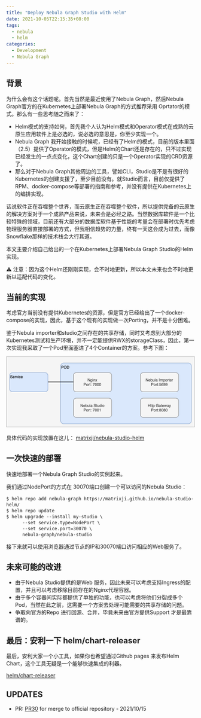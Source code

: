 ```yaml
---
title: "Deploy Nebula Graph Studio with Helm"
date: 2021-10-05T22:15:35+08:00
tags:
  - nebula
  - helm
categories:
  - Development
  - Nebula Graph
---
```


## 背景
为什么会有这个话题呢。首先当然是最近使用了Nebula Graph，然后Nebula Graph官方的在Kubernetes上部署Nebula Graph的方式推荐采用 Oprtator的模式。那么有一些思考随之而来了：
- Helm模式的支持如何，首先我个人认为Helm模式和Operator模式在成熟的云原生应用软件上是必选的，说必选的意思是，你至少实现一个。
- Nebula Graph 我开始接触的时候呢，已经有了Helm的模式，目前的版本里面（2.5）提供了Operator的模式，但是Helm的Chart还是存在的，只不过实现已经发生的一点点变化，这个Chart创建的只是一个Operator实现的CRD资源了。
- 那么对于Nebula Graph其他周边的工具，譬如CLI，Studio是不是有很好的Kubernetes的创建支援了，至少目前没有。就Studio而言，目前仅提供了RPM、docker-compose等部署的指南和参考，并没有提供在Kubernetes上的编排实现。

话说软件正在吞噬整个世界，而云原生正在吞噬整个软件，所以提供完备的云原生的解决方案对于一个成熟产品来说，未来会是必经之路。当然数据库软件是一个比较特殊的领域，目前还有大部分的数据库软件基于性能的考量会在部署时优先考虑物理服务器直接部署的方式，但我相信趋势的力量，终有一天这会成为过去，而像Snowflake那样的技术栈会大行其道。

本文主要介绍自己给出的一个在Kubernetes上部署Nebula Graph Studio的Helm实现。

⚠️ 注意：因为这个Helm还刚刚实现，会不时地更新，所以本文未来也会不时地更新以适配代码的变化。

## 当前的实现
考虑官方当前没有提供Kubernetes的资源，但是官方已经给出了一个docker-compose的实现，因此，基于这个现有的实现做一次Porting，并不是十分困难。

鉴于Nebula importer和studio之间存在的共享存储，同时又考虑到大部分的Kubernetes测试和生产环境，并不一定能提供RWX的storageClass，因此，第一次实现我采取了一个Pod里面塞进了4个Container的方案。参考下图：

![Nebula Graph Studio Deploy Arch](nebula-studio-helm-pod-arch.png)

具体代码的实现放置在这儿： [matrixji/nebula-studio-helm](https://github.com/matrixji/nebula-studio-helm)

## 一次快速的部署

快速地部署一个Nebula Graph Studio的实例起来。

我们通过NodePort的方式在 30070端口创建一个可以访问的Nebula Studio：

```shell
$ helm repo add nebula-graph https://matrixji.github.io/nebula-studio-helm/
$ helm repo update
$ helm upgrade --install my-studio \
      --set service.type=NodePort \
      --set service.port=30070 \
      nebula-graph/nebula-studio
```

接下来就可以使用浏览器通过节点的IP和30070端口访问相应的Web服务了。


## 未来可能的改进

- 由于Nebula Studio提供的是Web 服务，因此未来可以考虑支持Ingress的配置，并且可以考虑移除目前存在的Nginx代理容器。
- 由于多个容器间实际都提供了单独的功能，也可以考虑将他们分裂成多个Pod，当然在此之前，这需要一个方案去处理可能需要的共享存储的问题。
- 争取向官方的Repo 进行回源、合并，毕竟未来由官方提供Support 才是最靠谱的。

## 最后：安利一下 helm/chart-releaser

最后，安利大家一个小工具，如果你也希望通过Github pages 来发布Helm Chart，这个工具无疑是一个能够快速集成的利器。

[helm/chart-releaser](https://github.com/helm/chart-releaser) 


## UPDATES

- PR: [PR30](https://github.com/vesoft-inc/nebula-studio/pull/30) for merge to official repository - 2021/10/15